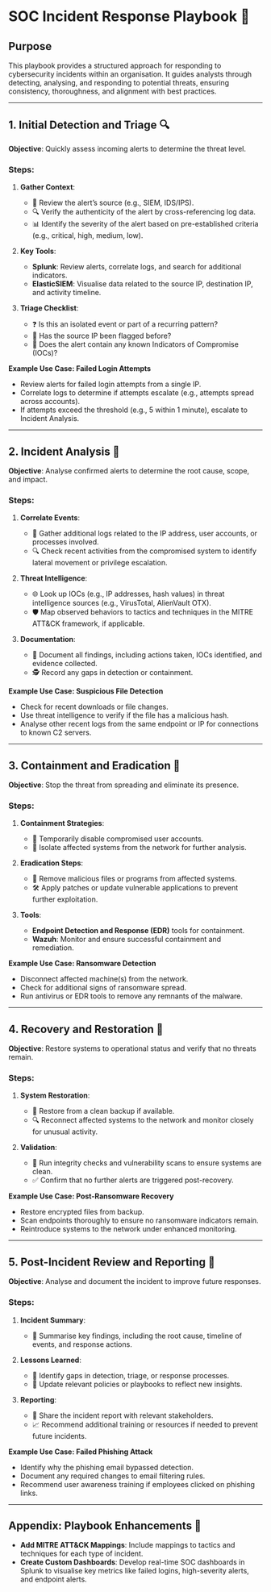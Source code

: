 # SOC Incident Response Playbook 📒

## Purpose
This playbook provides a structured approach for responding to cybersecurity incidents within an organisation. It guides analysts through detecting, analysing, and responding to potential threats, ensuring consistency, thoroughness, and alignment with best practices.

---

## 1. Initial Detection and Triage 🔍

**Objective**: Quickly assess incoming alerts to determine the threat level.

### Steps:

1. **Gather Context**:
   - 🔗 Review the alert’s source (e.g., SIEM, IDS/IPS).
   - 🔍 Verify the authenticity of the alert by cross-referencing log data.
   - 📊 Identify the severity of the alert based on pre-established criteria (e.g., critical, high, medium, low).

2. **Key Tools**:
   - **Splunk**: Review alerts, correlate logs, and search for additional indicators.
   - **ElasticSIEM**: Visualise data related to the source IP, destination IP, and activity timeline.

3. **Triage Checklist**:
   - ❓ Is this an isolated event or part of a recurring pattern?
   - 🚩 Has the source IP been flagged before?
   - 🔐 Does the alert contain any known Indicators of Compromise (IOCs)?

**Example Use Case: Failed Login Attempts**  
- Review alerts for failed login attempts from a single IP.
- Correlate logs to determine if attempts escalate (e.g., attempts spread across accounts).
- If attempts exceed the threshold (e.g., 5 within 1 minute), escalate to Incident Analysis.

---

## 2. Incident Analysis 🧩

**Objective**: Analyse confirmed alerts to determine the root cause, scope, and impact.

### Steps:

1. **Correlate Events**:
   - 📜 Gather additional logs related to the IP address, user accounts, or processes involved.
   - 🔍 Check recent activities from the compromised system to identify lateral movement or privilege escalation.

2. **Threat Intelligence**:
   - 🌐 Look up IOCs (e.g., IP addresses, hash values) in threat intelligence sources (e.g., VirusTotal, AlienVault OTX).
   - 🛡️ Map observed behaviors to tactics and techniques in the MITRE ATT&CK framework, if applicable.

3. **Documentation**:
   - 📝 Document all findings, including actions taken, IOCs identified, and evidence collected.
   - 🕵️ Record any gaps in detection or containment.

**Example Use Case: Suspicious File Detection**  
- Check for recent downloads or file changes.
- Use threat intelligence to verify if the file has a malicious hash.
- Analyse other recent logs from the same endpoint or IP for connections to known C2 servers.

---

## 3. Containment and Eradication 🚫

**Objective**: Stop the threat from spreading and eliminate its presence.

### Steps:

1. **Containment Strategies**:
   - 🛑 Temporarily disable compromised user accounts.
   - 🔌 Isolate affected systems from the network for further analysis.

2. **Eradication Steps**:
   - 🧹 Remove malicious files or programs from affected systems.
   - 🛠️ Apply patches or update vulnerable applications to prevent further exploitation.

3. **Tools**:
   - **Endpoint Detection and Response (EDR)** tools for containment.
   - **Wazuh**: Monitor and ensure successful containment and remediation.

**Example Use Case: Ransomware Detection**  
- Disconnect affected machine(s) from the network.
- Check for additional signs of ransomware spread.
- Run antivirus or EDR tools to remove any remnants of the malware.

---

## 4. Recovery and Restoration 🔄

**Objective**: Restore systems to operational status and verify that no threats remain.

### Steps:

1. **System Restoration**:
   - 🔄 Restore from a clean backup if available.
   - 🔍 Reconnect affected systems to the network and monitor closely for unusual activity.

2. **Validation**:
   - 🔎 Run integrity checks and vulnerability scans to ensure systems are clean.
   - ✅ Confirm that no further alerts are triggered post-recovery.

**Example Use Case: Post-Ransomware Recovery**  
- Restore encrypted files from backup.
- Scan endpoints thoroughly to ensure no ransomware indicators remain.
- Reintroduce systems to the network under enhanced monitoring.

---

## 5. Post-Incident Review and Reporting 📝

**Objective**: Analyse and document the incident to improve future responses.

### Steps:

1. **Incident Summary**:
   - 📄 Summarise key findings, including the root cause, timeline of events, and response actions.

2. **Lessons Learned**:
   - 🧩 Identify gaps in detection, triage, or response processes.
   - 🔄 Update relevant policies or playbooks to reflect new insights.

3. **Reporting**:
   - 📨 Share the incident report with relevant stakeholders.
   - 📈 Recommend additional training or resources if needed to prevent future incidents.

**Example Use Case: Failed Phishing Attack**  
- Identify why the phishing email bypassed detection.
- Document any required changes to email filtering rules.
- Recommend user awareness training if employees clicked on phishing links.

---

## Appendix: Playbook Enhancements 📌

- **Add MITRE ATT&CK Mappings**: Include mappings to tactics and techniques for each type of incident.
- **Create Custom Dashboards**: Develop real-time SOC dashboards in Splunk to visualise key metrics like failed logins, high-severity alerts, and endpoint alerts.
